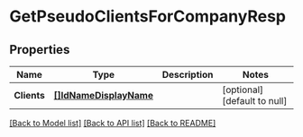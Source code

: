 # GetPseudoClientsForCompanyResp

## Properties
Name | Type | Description | Notes
------------ | ------------- | ------------- | -------------
**Clients** | [**[]IdNameDisplayName**](IdNameDisplayName.md) |  | [optional] [default to null]

[[Back to Model list]](../README.md#documentation-for-models) [[Back to API list]](../README.md#documentation-for-api-endpoints) [[Back to README]](../README.md)

